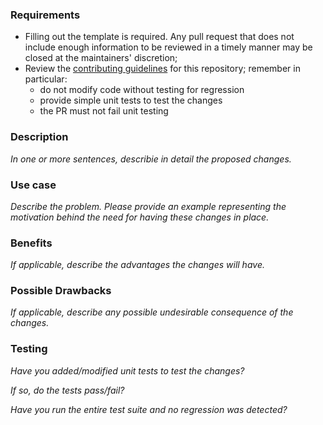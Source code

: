 ### Requirements

- Filling out the template is required. Any pull request that does not include enough information to be reviewed in a timely manner may be closed at the maintainers' discretion;
- Review the [contributing guidelines](https://github.com/Ensembl/ensembl/blob/master/CONTRIBUTING.md#why-could-my-pull-request-be-rejected) for this repository; remember in particular:
    - do not modify code without testing for regression
    - provide simple unit tests to test the changes
    - the PR must not fail unit testing

### Description

_In one or more sentences, describie in detail the proposed changes._

### Use case

_Describe the problem. Please provide an example representing the motivation behind the need for having these changes in place._

### Benefits

_If applicable, describe the advantages the changes will have._

### Possible Drawbacks

_If applicable, describe any possible undesirable consequence of the changes._

### Testing

_Have you added/modified unit tests to test the changes?_

_If so, do the tests pass/fail?_

_Have you run the entire test suite and no regression was detected?_

